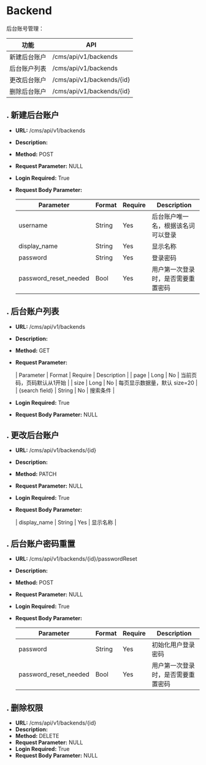 # Backend

后台账号管理：

| 功能 | API |
| ------ | ------ |
| 新建后台账户 | /cms/api/v1/backends |
| 后台账户列表 | /cms/api/v1/backends |
| 更改后台账户 | /cms/api/v1/backends/{id} |
| 删除后台账户 | /cms/api/v1/backends/{id} |


## . 新建后台账户

* **URL:** /cms/api/v1/backends
* **Description:**
* **Method:** POST
* **Request Parameter:** NULL
* **Login Required:** True
* **Request Body Parameter:**

	| Parameter | Format | Require | Description |
	| ------ | ------ | ------ | ------ |
	| username | String | Yes | 后台账户唯一名，根据该名词可以登录 |
	| display_name | String | Yes | 显示名称 |
	| password | String | Yes | 登录密码 |
	| password_reset_needed | Bool | Yes | 用户第一次登录时，是否需要重置密码 |


## . 后台账户列表

* **URL:** /cms/api/v1/backends
* **Description:**
* **Method:** GET
* **Request Parameter:**

	| Parameter | Format | Require | Description |
	| page | Long | No | 当前页码，页码默认从1开始 |
	| size | Long | No | 每页显示数据量，默认 size=20 |
	| {search field} | String | No | 搜索条件 |

* **Login Required:** True
* **Request Body Parameter:** NULL


## . 更改后台账户

* **URL:** /cms/api/v1/backends/{id}
* **Description:**
* **Method:** PATCH
* **Request Parameter:** NULL
* **Login Required:** True
* **Request Body Parameter:**

	| display_name | String | Yes | 显示名称 |


## . 后台账户密码重置

* **URL:** /cms/api/v1/backends/{id}/passwordReset
* **Description:**
* **Method:** POST
* **Request Parameter:** NULL
* **Login Required:** True
* **Request Body Parameter:**

	| Parameter | Format | Require | Description |
	| ------ | ------ | ------ | ------ |
	| password | String | Yes | 初始化用户登录密码 |
	| password_reset_needed | Bool | Yes | 用户第一次登录时，是否需要重置密码 |


## . 删除权限

* **URL:** /cms/api/v1/backends/{id}
* **Description:**
* **Method:** DELETE
* **Request Parameter:** NULL
* **Login Required:** True
* **Request Body Parameter:** NULL